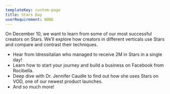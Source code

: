 ```yaml
---
templateKey: custom-page
title: Stars Day
userRequirement: NONE
---
```

On December 10, we want to learn from some of our most successful creators on Stars. We’ll explore how creators in different verticals use Stars and compare and contrast their techniques. 

* Hear from Idressitalian who managed to receive 2M in Stars in a single day! 
* Learn how to start your journey and build a business on Facebook from Rocibella. 
* Deep dive with Dr. Jennifer Caudle to find out how she uses Stars on VOD, one of our newest product launches. 
* And so much more!
